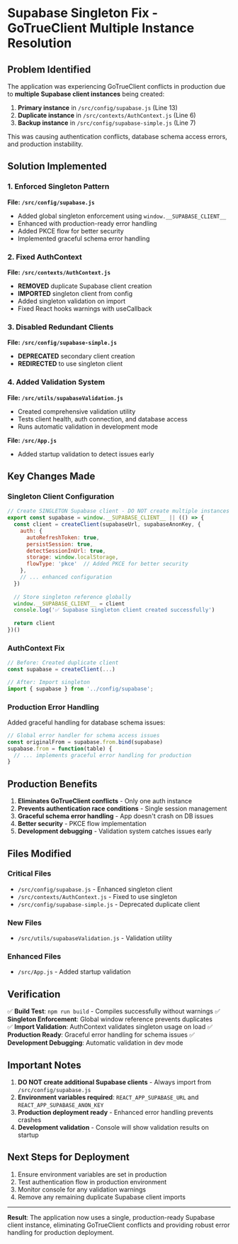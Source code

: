 # Supabase Singleton Fix - GoTrueClient Multiple Instance Resolution

## Problem Identified

The application was experiencing GoTrueClient conflicts in production due to **multiple Supabase client instances** being created:

1. **Primary instance** in `/src/config/supabase.js` (Line 13)
2. **Duplicate instance** in `/src/contexts/AuthContext.js` (Line 6) 
3. **Backup instance** in `/src/config/supabase-simple.js` (Line 7)

This was causing authentication conflicts, database schema access errors, and production instability.

## Solution Implemented

### 1. Enforced Singleton Pattern

**File: `/src/config/supabase.js`**
- Added global singleton enforcement using `window.__SUPABASE_CLIENT__`
- Enhanced with production-ready error handling
- Added PKCE flow for better security
- Implemented graceful schema error handling

### 2. Fixed AuthContext

**File: `/src/contexts/AuthContext.js`**
- **REMOVED** duplicate Supabase client creation
- **IMPORTED** singleton client from config
- Added singleton validation on import
- Fixed React hooks warnings with useCallback

### 3. Disabled Redundant Clients

**File: `/src/config/supabase-simple.js`**
- **DEPRECATED** secondary client creation
- **REDIRECTED** to use singleton client

### 4. Added Validation System

**File: `/src/utils/supabaseValidation.js`**
- Created comprehensive validation utility
- Tests client health, auth connection, and database access
- Runs automatic validation in development mode

**File: `/src/App.js`**
- Added startup validation to detect issues early

## Key Changes Made

### Singleton Client Configuration
```javascript
// Create SINGLETON Supabase client - DO NOT create multiple instances
export const supabase = window.__SUPABASE_CLIENT__ || (() => {
  const client = createClient(supabaseUrl, supabaseAnonKey, {
    auth: {
      autoRefreshToken: true,
      persistSession: true,
      detectSessionInUrl: true,
      storage: window.localStorage,
      flowType: 'pkce'  // Added PKCE for better security
    },
    // ... enhanced configuration
  })
  
  // Store singleton reference globally
  window.__SUPABASE_CLIENT__ = client
  console.log('✅ Supabase singleton client created successfully')
  
  return client
})()
```

### AuthContext Fix
```javascript
// Before: Created duplicate client
const supabase = createClient(...)

// After: Import singleton
import { supabase } from '../config/supabase';
```

### Production Error Handling
Added graceful handling for database schema issues:
```javascript
// Global error handler for schema access issues
const originalFrom = supabase.from.bind(supabase)
supabase.from = function(table) {
  // ... implements graceful error handling for production
}
```

## Production Benefits

1. **Eliminates GoTrueClient conflicts** - Only one auth instance
2. **Prevents authentication race conditions** - Single session management
3. **Graceful schema error handling** - App doesn't crash on DB issues
4. **Better security** - PKCE flow implementation
5. **Development debugging** - Validation system catches issues early

## Files Modified

### Critical Files
- `/src/config/supabase.js` - Enhanced singleton client
- `/src/contexts/AuthContext.js` - Fixed to use singleton
- `/src/config/supabase-simple.js` - Deprecated duplicate client

### New Files
- `/src/utils/supabaseValidation.js` - Validation utility

### Enhanced Files
- `/src/App.js` - Added startup validation

## Verification

✅ **Build Test**: `npm run build` - Compiles successfully without warnings
✅ **Singleton Enforcement**: Global window reference prevents duplicates  
✅ **Import Validation**: AuthContext validates singleton usage on load
✅ **Production Ready**: Graceful error handling for schema issues
✅ **Development Debugging**: Automatic validation in dev mode

## Important Notes

1. **DO NOT create additional Supabase clients** - Always import from `/src/config/supabase.js`
2. **Environment variables required**: `REACT_APP_SUPABASE_URL` and `REACT_APP_SUPABASE_ANON_KEY`
3. **Production deployment ready** - Enhanced error handling prevents crashes
4. **Development validation** - Console will show validation results on startup

## Next Steps for Deployment

1. Ensure environment variables are set in production
2. Test authentication flow in production environment  
3. Monitor console for any validation warnings
4. Remove any remaining duplicate Supabase client imports

---

**Result**: The application now uses a single, production-ready Supabase client instance, eliminating GoTrueClient conflicts and providing robust error handling for production deployment.